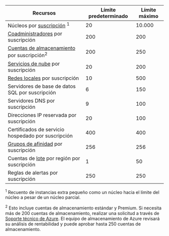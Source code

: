 Recursos|Límite predeterminado|Límite máximo
---|---|---
Núcleos por [suscripción](../articles/billing-buy-sign-up-azure-subscription.md) <sup>1</sup>|20|10.000
[Coadministradores](../articles/billing-add-change-azure-subscription-administrator.md) por suscripción|200|200
[Cuentas de almacenamiento](../articles/storage/storage-create-storage-account.md) por suscripción<sup>2</sup>|200|250
[Servicios de nube](../articles/cloud-services/cloud-services-choose-me.md) por suscripción|20|200
[Redes locales](http://msdn.microsoft.com/library/jj157100.aspx) por suscripción|10|500
Servidores de base de datos SQL por suscripción|6|150
Servidores DNS por suscripción|9|100
Direcciones IP reservada por suscripción|20|100
Certificados de servicio hospedado por suscripción|400|400
[Grupos de afinidad](../articles/virtual-network/virtual-networks-migrate-to-regional-vnet.md) por suscripción|256|256
Cuentas de [lote](https://azure.microsoft.com/services/batch/) por región por suscripción|1|50
Reglas de alertas por suscripción|250|250

<sup>1</sup> Recuento de instancias extra pequeño como un núcleo hacia el límite del núcleo a pesar de un núcleo parcial.

<sup>2</sup> Esto incluye cuentas de almacenamiento estándar y Premium. Si necesita más de 200 cuentas de almacenamiento, realizar una solicitud a través de [Soporte técnico de Azure](https://azure.microsoft.com/support/faq/). El equipo de almacenamiento de Azure revisará su análisis de rentabilidad y puede aprobar hasta 250 cuentas de almacenamiento. 
